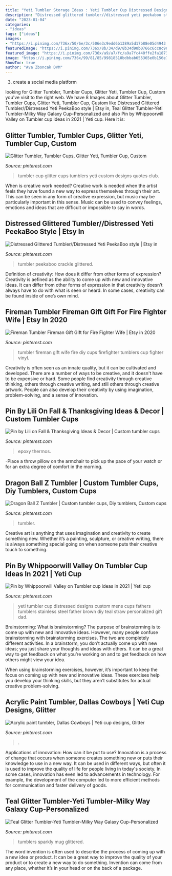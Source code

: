 ```yaml
---
title: "Yeti Tumbler Storage Ideas : Yeti Tumbler Cup Distressed Designs Custom Mens Cups Fathers Tumblers Stainless Steel Father Brown Diy Teal Straw Personalized Gift Dad"
description: "Distressed glittered tumbler//distressed yeti peekaboo style"
date: "2023-01-04"
categories:
- "ideas"
tags: ["ideas"]
images:
- "https://i.pinimg.com/736x/50/6e/3c/506e3c9edd6b1389a5d17b88e05d4943.jpg"
featuredImage: "https://i.pinimg.com/736x/8b/34/d9/8b34d90b0766c6cc8c965cd7a642a15a.jpg"
featured_image: "https://i.pinimg.com/736x/a9/a7/fc/a9a7fc440ffe2fa1873a4a7ba51a6af7.jpg"
image: "https://i.pinimg.com/736x/99/81/85/99818510bdbbab655365e0b156e76d8f.jpg"
ShowToc: true
author: "Ava Zboncak DVM"
---
```



3. create a social media platform

	

		
looking for Glitter Tumbler, Tumbler Cups, Glitter Yeti, Tumbler Cup, Custom you've visit to the right web. We have 8 Images about Glitter Tumbler, Tumbler Cups, Glitter Yeti, Tumbler Cup, Custom like Distressed Glittered Tumbler//Distressed Yeti PeekaBoo style | Etsy in, Teal Glitter Tumbler-Yeti Tumbler-Milky Way Galaxy Cup-Personalized and also Pin by Whippoorwill Valley on Tumbler cup ideas in 2021 | Yeti cup. Here it is:
		
    
## Glitter Tumbler, Tumbler Cups, Glitter Yeti, Tumbler Cup, Custom

<img loading=lazy src="https://i.pinimg.com/736x/99/81/85/99818510bdbbab655365e0b156e76d8f.jpg" onerror="this.onerror=null;this.src='https://tse4.mm.bing.net/th?id=OIP.VgP-595Rlcf_kCr8yWCj9gHaJ4&amp;pid=15.1';" alt="Glitter Tumbler, Tumbler Cups, Glitter Yeti, Tumbler Cup, Custom">

_Source: pinterest.com_

>tumbler cup glitter cups tumblers yeti custom designs quotes club. 

	

When is creative work needed?
Creative work is needed when the artist feels they have found a new way to express themselves through their art. This can be seen in any form of creative expression, but music may be particularly important in this sense. Music can be used to convey feelings, emotions and ideas that are difficult or impossible to say in words.

    
## Distressed Glittered Tumbler//Distressed Yeti PeekaBoo Style | Etsy In

<img loading=lazy src="https://i.pinimg.com/736x/8b/34/d9/8b34d90b0766c6cc8c965cd7a642a15a.jpg" onerror="this.onerror=null;this.src='https://tse1.mm.bing.net/th?id=OIP.YaUIRHzg9G7wjpUg_qSiXAHaKI&amp;pid=15.1';" alt="Distressed Glittered Tumbler//Distressed Yeti PeekaBoo style | Etsy in">

_Source: pinterest.com_

>tumbler peekaboo crackle glittered. 

	

Definition of creativity: How does it differ from other forms of expression?
Creativity is aefined as the ability to come up with new and innovative ideas. It can differ from other forms of expression in that creativity doesn’t always have to do with what is seen or heard. In some cases, creativity can be found inside of one’s own mind.

    
## Fireman Tumbler Fireman Gift Gift For Fire Fighter Wife | Etsy In 2020

<img loading=lazy src="https://i.pinimg.com/736x/6d/65/23/6d652395d00863c1003a3df423c7435b.jpg" onerror="this.onerror=null;this.src='https://tse2.mm.bing.net/th?id=OIP.SZF8f4CeYoLY-MzyehoXigHaJ3&amp;pid=15.1';" alt="Fireman Tumbler Fireman Gift Gift for Fire Fighter Wife | Etsy in 2020">

_Source: pinterest.com_

>tumbler fireman gift wife fire diy cups firefighter tumblers cup fighter vinyl. 

	

Creativity is often seen as an innate quality, but it can be cultivated and developed. There are a number of ways to be creative, and it doesn't have to be expensive or hard. Some people find creativity through creative thinking, others through creative writing, and still others through creative artwork. People can also develop their creativity by using imagination, problem-solving, and a sense of innovation.

    
## Pin By Lili On Fall &amp; Thanksgiving Ideas &amp; Decor | Custom Tumbler Cups

<img loading=lazy src="https://i.pinimg.com/736x/a9/a7/fc/a9a7fc440ffe2fa1873a4a7ba51a6af7.jpg" onerror="this.onerror=null;this.src='https://tse2.mm.bing.net/th?id=OIP.IMVxgO56S6WbfMHarJ7zcQHaNL&amp;pid=15.1';" alt="Pin by Lili on Fall &amp; Thanksgiving Ideas &amp; Decor | Custom tumbler cups">

_Source: pinterest.com_

>epoxy thermos. 

	

-Place a throw pillow on the armchair to pick up the pace of your watch or for an extra degree of comfort in the morning.

    
## Dragon Ball Z Tumbler | Custom Tumbler Cups, Diy Tumblers, Custom Cups

<img loading=lazy src="https://i.pinimg.com/736x/9a/d0/e7/9ad0e7891957dc4ba33fd842ffe03f50.jpg" onerror="this.onerror=null;this.src='https://tse2.mm.bing.net/th?id=OIP.CT7ZEQckEliWrY5shscVNAHaJl&amp;pid=15.1';" alt="Dragon Ball Z Tumbler | Custom tumbler cups, Diy tumblers, Custom cups">

_Source: pinterest.com_

>tumbler. 

	

Creative art is anything that uses imagination and creativity to create something new. Whether it’s a painting, sculpture, or creative writing, there is always something special going on when someone puts their creative touch to something.

    
## Pin By Whippoorwill Valley On Tumbler Cup Ideas In 2021 | Yeti Cup

<img loading=lazy src="https://i.pinimg.com/736x/95/fb/c1/95fbc1480121e53b4dfad5090c95a3e9.jpg" onerror="this.onerror=null;this.src='https://tse2.mm.bing.net/th?id=OIP.va-tBZZW900xFpcPUI8b_QHaKa&amp;pid=15.1';" alt="Pin by Whippoorwill Valley on Tumbler cup ideas in 2021 | Yeti cup">

_Source: pinterest.com_

>yeti tumbler cup distressed designs custom mens cups fathers tumblers stainless steel father brown diy teal straw personalized gift dad. 

	

Brainstorming: What is brainstorming?
The purpose of brainstorming is to come up with new and innovative ideas. However, many people confuse brainstorming with brainstorming exercises. The two are completely different activities.
In a brainstorm, you don’t actually come up with new ideas; you just share your thoughts and ideas with others. It can be a great way to get feedback on what you’re working on and to get feedback on how others might view your idea.

When using brainstorming exercises, however, it’s important to keep the focus on coming up with new and innovative ideas. These exercises help you develop your thinking skills, but they aren’t substitutes for actual creative problem-solving.

    
## Acrylic Paint Tumbler, Dallas Cowboys | Yeti Cup Designs, Glitter

<img loading=lazy src="https://i.pinimg.com/736x/50/6e/3c/506e3c9edd6b1389a5d17b88e05d4943.jpg" onerror="this.onerror=null;this.src='https://tse2.mm.bing.net/th?id=OIP.VHU7xf2Y4yiRFWG_ruiPvAHaJ3&amp;pid=15.1';" alt="Acrylic paint tumbler, Dallas Cowboys | Yeti cup designs, Glitter">

_Source: pinterest.com_

>. 

	

Applications of innovation: How can it be put to use?
Innovation is a process of change that occurs when someone creates something new or puts their knowledge to use in a new way. It can be used in different ways, but often it is used to improve the quality of life for people living in today's society. In some cases, innovation has even led to advancements in technology. For example, the development of the computer led to more efficient methods for communication and faster delivery of goods.

    
## Teal Glitter Tumbler-Yeti Tumbler-Milky Way Galaxy Cup-Personalized

<img loading=lazy src="https://i.pinimg.com/736x/c0/dd/8c/c0dd8c2d70284312bffc6b5b0168a815.jpg" onerror="this.onerror=null;this.src='https://tse4.mm.bing.net/th?id=OIP.wSzfTZURyj4EboxnOb74sgHaJ3&amp;pid=15.1';" alt="Teal Glitter Tumbler-Yeti Tumbler-Milky Way Galaxy Cup-Personalized">

_Source: pinterest.com_

>tumblers sparkly mug glittered. 

	

The word invention is often used to describe the process of coming up with a new idea or product. It can be a great way to improve the quality of your product or to create a new way to do something. Invention can come from any place, whether it’s in your head or on the back of a package.

